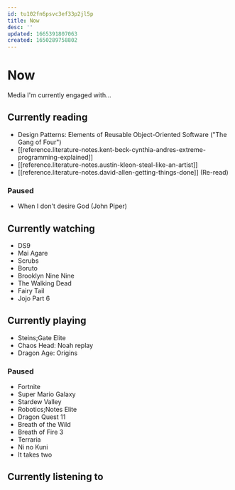 ```yaml
---
id: tu102fn6psvc3ef33p2jl5p
title: Now
desc: ''
updated: 1665391807063
created: 1650289758802
---
```


# Now

Media I'm currently engaged with...

## Currently reading
- Design Patterns: Elements of Reusable Object-Oriented Software ("The Gang of Four")
- [[reference.literature-notes.kent-beck-cynthia-andres-extreme-programming-explained]]
- [[reference.literature-notes.austin-kleon-steal-like-an-artist]]
- [[reference.literature-notes.david-allen-getting-things-done]] (Re-read)

### Paused
- When I don't desire God (John Piper)

## Currently watching
- DS9
- Mai Agare
- Scrubs
- Boruto
- Brooklyn Nine Nine
- The Walking Dead
- Fairy Tail
- Jojo Part 6

## Currently playing
- Steins;Gate Elite
- Chaos Head: Noah replay
- Dragon Age: Origins

### Paused
- Fortnite
- Super Mario Galaxy
- Stardew Valley
- Robotics;Notes Elite
- Dragon Quest 11
- Breath of the Wild
- Breath of Fire 3
- Terraria
- Ni no Kuni
- It takes two

## Currently listening to

